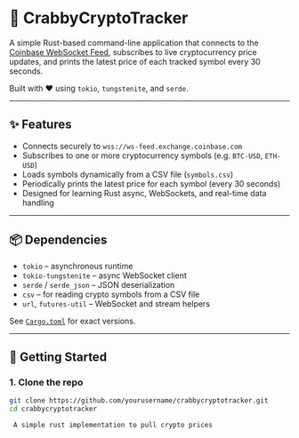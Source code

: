 # 🦀 CrabbyCryptoTracker

A simple Rust-based command-line application that connects to the [Coinbase WebSocket Feed](https://docs.cdp.coinbase.com/exchange/docs/websocket-overview), subscribes to live cryptocurrency price updates, and prints the latest price of each tracked symbol every 30 seconds.

Built with ❤️ using `tokio`, `tungstenite`, and `serde`.

---

## ✨ Features

- Connects securely to `wss://ws-feed.exchange.coinbase.com`
- Subscribes to one or more cryptocurrency symbols (e.g. `BTC-USD`, `ETH-USD`)
- Loads symbols dynamically from a CSV file (`symbols.csv`)
- Periodically prints the latest price for each symbol (every 30 seconds)
- Designed for learning Rust async, WebSockets, and real-time data handling

---

## 📦 Dependencies

- `tokio` – asynchronous runtime
- `tokio-tungstenite` – async WebSocket client
- `serde` / `serde_json` – JSON deserialization
- `csv` – for reading crypto symbols from a CSV file
- `url`, `futures-util` – WebSocket and stream helpers

See [`Cargo.toml`](./Cargo.toml) for exact versions.

---

## 🚀 Getting Started

### 1. Clone the repo

```bash
git clone https://github.com/yourusername/crabbycryptotracker.git
cd crabbycryptotracker

 A simple rust implementation to pull crypto prices 
